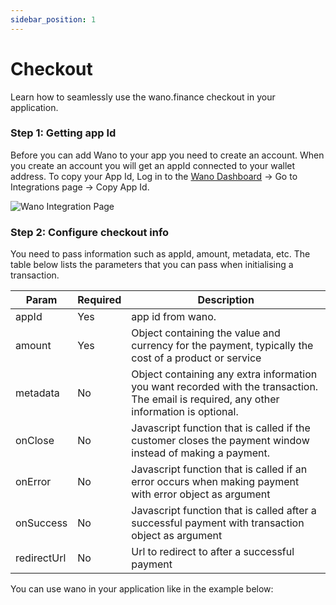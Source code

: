 ```yaml
---
sidebar_position: 1
---
```


# Checkout

Learn how to seamlessly use the wano.finance checkout in your application.

### Step 1: Getting app Id

Before you can add Wano to your app you need to create an account. When you create an account you will get an appId connected to your wallet address. To copy your App Id, Log in to the [Wano Dashboard](https://dashboard.wano.finance) -> Go to Integrations page -> Copy App Id.

![Wano Integration Page](/img/integrations.png)

### Step 2: Configure checkout info

You need to pass information such as appId, amount, metadata, etc. The table below lists the parameters that you can pass when initialising a transaction.

| Param       | Required | Description                                                                                                                               |
| ----------- | -------- | ----------------------------------------------------------------------------------------------------------------------------------------- |
| appId       | Yes      | app id from wano.                                                                                                                         |
| amount      | Yes      | Object containing the value and currency for the payment, typically the cost of a product or service                                      |
| metadata    | No       | Object containing any extra information you want recorded with the transaction. The email is required, any other information is optional. |
| onClose     | No       | Javascript function that is called if the customer closes the payment window instead of making a payment.                                 |
| onError     | No       | Javascript function that is called if an error occurs when making payment with error object as argument                                   |
| onSuccess   | No       | Javascript function that is called after a successful payment with transaction object as argument                                         |
| redirectUrl | No       | Url to redirect to after a successful payment                                                                                             |

You can use wano in your application like in the example below:


